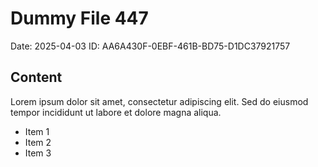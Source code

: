 # Dummy File 447

Date: 2025-04-03
ID: AA6A430F-0EBF-461B-BD75-D1DC37921757

## Content

Lorem ipsum dolor sit amet, consectetur adipiscing elit.
Sed do eiusmod tempor incididunt ut labore et dolore magna aliqua.

* Item 1
* Item 2
* Item 3

